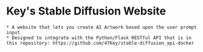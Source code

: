 # Key's Stable Diffusion Website
    * A website that lets you create AI Artwork based upon the user prompt input
    * Designed to integrate with the Python/Flask RESTful API that is in this repository: https://github.com/47Key/stable-diffusion_api-docker